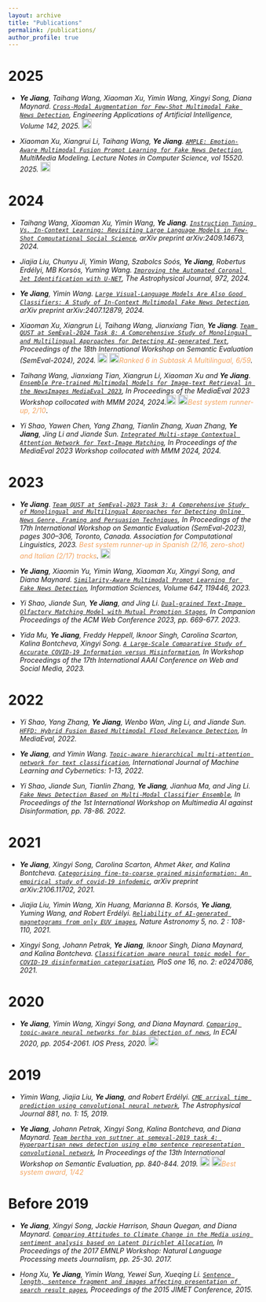 ```yaml
---
layout: archive
title: "Publications"
permalink: /publications/
author_profile: true
---
```


2025
======

* ***Ye Jiang**, Taihang Wang, Xiaoman Xu, Yimin Wang, Xingyi Song, Diana Maynard. [`Cross-Modal Augmentation for Few-Shot Multimodal Fake News Detection`](https://www.sciencedirect.com/science/article/abs/pii/S0952197624020906?via%3Dihub), Engineering Applications of Artificial Intelligence, Volume 142, 2025.* [<img src="https://ye-jiang.com/files/github-mark.png" alt= "code" width="20" height="20">](https://github.com/zgjiangtoby/FND_fewshot)

* *Xiaoman Xu, Xiangrui Li, Taihang Wang, **Ye Jiang**. [`AMPLE: Emotion-Aware Multimodal Fusion Prompt Learning for Fake News Detection`](https://link.springer.com/chapter/10.1007/978-981-96-2054-8_7),  MultiMedia Modeling. Lecture Notes in Computer Science, vol 15520. 2025.*  [<img src="https://ye-jiang.com/files/github-mark.png" alt= "code" width="20" height="20">](https://github.com/xxm1215/MMM2025_few-shot/)

2024
======

* *Taihang Wang, Xiaoman Xu, Yimin Wang, **Ye Jiang**. [`Instruction Tuning Vs. In-Context Learning: Revisiting Large Language Models in Few-Shot Computational Social Science`](https://arxiv.org/pdf/2409.14673), arXiv preprint arXiv:2409.14673, 2024.*
  
* *Jiajia Liu, Chunyu Ji, Yimin Wang, Szabolcs Soós, **Ye Jiang**, Robertus Erdélyi, MB Korsós, Yuming Wang. [`Improving the Automated Coronal Jet Identification with U-NET`](https://iopscience.iop.org/article/10.3847/1538-4357/ad66be/pdf), The Astrophysical Journal, 972, 2024.*

* ***Ye Jiang**, Yimin Wang. [`Large Visual-Language Models Are Also Good Classifiers: A Study of In-Context Multimodal Fake News Detection`](https://arxiv.org/pdf/2407.12879), arXiv preprint arXiv:2407.12879, 2024.*

* *Xiaoman Xu, Xiangrun Li, Taihang Wang, Jianxiang Tian, **Ye Jiang**. [`Team QUST at SemEval-2024 Task 8: A Comprehensive Study of Monolingual and Multilingual Approaches for Detecting AI-generated Text`](https://aclanthology.org/2024.semeval-1.71/), Proceedings of the 18th International Workshop on Semantic Evaluation (SemEval-2024), 2024.  [<img src="https://ye-jiang.com/files/github-mark.png" alt= "code" width="20" height="20">](https://github.com/warmth27/SemEval2024_QUST/tree/main ) [<img src="https://github.githubassets.com/images/icons/emoji/unicode/1f947.png?v8" alt= "leaderboard" width="20" height="20">](https://github.com/mbzuai-nlp/SemEval2024-task8/blob/main/SemEval2024_task8_overview_April.pdf)<span style="color:SandyBrown">Ranked 6 in Subtask A Multilingual, 6/59</span>.*

* *Taihang Wang, Jianxiang Tian, Xiangrun Li, Xiaoman Xu and **Ye Jiang**. [`Ensemble Pre-trained Multimodal Models for Image-text Retrieval in the NewsImages MediaEval 2023`](https://2023.multimediaeval.com/paper11.pdf), In Proceedings of the MediaEval 2023 Workshop collocated with MMM 2024, 2024.[<img src="https://ye-jiang.com/files/github-mark.png" alt= "code" width="20" height="20">](https://github.com/xxm1215/qust_mediaeval2023) [<img src="https://github.githubassets.com/images/icons/emoji/unicode/1f947.png?v8" alt= "leaderboard" width="20" height="20">](https://ye-jiang.com/files/NewsImages23-Certificate-Rank2.pdf)<span style="color:SandyBrown">Best system runner-up, 2/10</span>*.

* *Yi Shao, Yawen Chen, Yang Zhang, Tianlin Zhang, Xuan Zhang, **Ye Jiang**, Jing Li and Jiande Sun. [`Integrated Multi-stage Contextual Attention Network for Text-Image Matching`](https://2023.multimediaeval.com/paper17.pdf), In Proceedings of the MediaEval 2023 Workshop collocated with MMM 2024, 2024.*

2023
======

* ***Ye Jiang**. [`Team QUST at SemEval-2023 Task 3: A Comprehensive Study of Monolingual and Multilingual Approaches for Detecting Online News Genre, Framing and Persuasion Techniques`](https://aclanthology.org/2023.semeval-1.40/), In Proceedings of the 17th International Workshop on Semantic Evaluation (SemEval-2023), pages 300–306, Toronto, Canada. Association for Computational Linguistics, 2023. <span style="color:SandyBrown">Best system runner-up in Spanish (2/16, zero-shot) and Italian (2/17) tracks</span>.* [<img src="https://ye-jiang.com/files/github-mark.png" alt= "code" width="20" height="20">](https://github.com/zgjiangtoby/SemEval2023_QUST)
  
* ***Ye Jiang**, Xiaomin Yu, Yimin Wang, Xiaoman Xu, Xingyi Song, and Diana Maynard. [`Similarity-Aware Multimodal Prompt Learning for Fake News Detection`](https://ye-jiang.com/files/IS-2023.pdf), Information Sciences, Volume 647, 119446, 2023.*

* *Yi Shao, Jiande Sun, **Ye Jiang**, and Jing Li. [`Dual-grained Text-Image Olfactory Matching Model with Mutual Promotion Stages`](https://dl.acm.org/doi/pdf/10.1145/3543873.3587649), In Companion Proceedings of the ACM Web Conference 2023, pp. 669-677. 2023*.

* *Yida Mu, **Ye Jiang**, Freddy Heppell, Iknoor Singh, Carolina Scarton, Kalina Bontcheva, Xingyi Song. [`A Large-Scale Comparative Study of Accurate COVID-19 Information versus Misinformation`](https://workshop-proceedings.icwsm.org/pdf/2023_45.pdf), In Workshop Proceedings of the 17th International AAAI Conference on Web and Social Media, 2023.*


2022
======
* *Yi Shao, Yang Zhang, **Ye Jiang**, Wenbo Wan, Jing Li, and Jiande Sun. [`HFFD: Hybrid Fusion Based Multimodal Flood Relevance Detection`](https://ye-jiang.com/files/SHAO_22.pdf), In MediaEval, 2022.*
  
* ***Ye Jiang**, and Yimin Wang. [`Topic-aware hierarchical multi-attention network for text classification`](https://ye-jiang.com/files/ML&C_FINAL.pdf), International Journal of Machine Learning and Cybernetics: 1-13, 2022.* 

* *Yi Shao, Jiande Sun, Tianlin Zhang, **Ye Jiang**, Jianhua Ma, and Jing Li. [`Fake News Detection Based on Multi-Modal Classifier Ensemble`](https://ye-jiang.com/files/ensemble21.pdf), In Proceedings of the 1st International Workshop on Multimedia AI against Disinformation, pp. 78-86. 2022.*

2021
======
* ***Ye Jiang**, Xingyi Song, Carolina Scarton, Ahmet Aker, and Kalina Bontcheva. [`Categorising fine-to-coarse grained misinformation: An empirical study of covid-19 infodemic`](https://ye-jiang.com/files/arix21.pdf), arXiv preprint arXiv:2106.11702, 2021.*

* *Jiajia Liu, Yimin Wang, Xin Huang, Marianna B. Korsós, **Ye Jiang**, Yuming Wang, and Robert Erdélyi. [`Reliability of AI-generated magnetograms from only EUV images`](https://ye-jiang.com/files/nature21.pdf), Nature Astronomy 5, no. 2 : 108-110, 2021.* 

* *Xingyi Song, Johann Petrak, **Ye Jiang**, Iknoor Singh, Diana Maynard, and Kalina Bontcheva. [`Classification aware neural topic model for COVID-19 disinformation categorisation`](https://ye-jiang.com/files/plos21.pdf), PloS one 16, no. 2: e0247086, 2021.*

2020
======
* ***Ye Jiang**, Yimin Wang, Xingyi Song, and Diana Maynard. [`Comparing topic-aware neural networks for bias detection of news`](https://ye-jiang.com/files/topic20.pdf), In ECAI 2020, pp. 2054-2061. IOS Press, 2020.* [<img src="https://ye-jiang.com/files/github-mark.png" alt= "code" width="20" height="20">](https://github.com/yjiang18/LDA-HAN)


2019
======
* *Yimin Wang, Jiajia Liu, **Ye Jiang**, and Robert Erdélyi. [`CME arrival time prediction using convolutional neural network`](https://ye-jiang.com/files/cme19.pdf), The Astrophysical Journal 881, no. 1: 15, 2019.* 

* ***Ye Jiang**, Johann Petrak, Xingyi Song, Kalina Bontcheva, and Diana Maynard. [`Team bertha von suttner at semeval-2019 task 4: Hyperpartisan news detection using elmo sentence representation convolutional network`](https://ye-jiang.com/files/team19.pdf), In Proceedings of the 13th International Workshop on Semantic Evaluation, pp. 840-844. 2019. [<img src="https://ye-jiang.com/files/github-mark.png" alt= "code" width="20" height="20">](https://github.com/GateNLP/semeval2019-hyperpartisan-bertha-von-suttner) [<img src="https://github.githubassets.com/images/icons/emoji/unicode/1f947.png?v8" alt= "leaderboard" width="20" height="20">](https://pan.webis.de/semeval19/semeval19-web/)<span style="color:SandyBrown">Best system award, 1/42</span>*

Before 2019
======
* ***Ye Jiang**, Xingyi Song, Jackie Harrison, Shaun Quegan, and Diana Maynard. [`Comparing Attitudes to Climate Change in the Media using sentiment analysis based on Latent Dirichlet Allocation`](https://ye-jiang.com/files/compare17.pdf), In Proceedings of the 2017 EMNLP Workshop: Natural Language Processing meets Journalism, pp. 25-30. 2017.* 

* *Hong Xu, **Ye Jiang**, Yimin Wang, Yewei Sun, Xueqing Li. [`Sentence length, sentence fragment and images affecting presentation of search result pages`](https://ye-jiang.com/files/sentence_length.pdf), Proceedings of the 2015 JIMET Conference, 2015.* 
